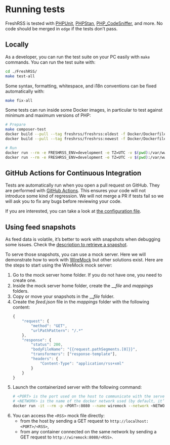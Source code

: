 # Running tests

FreshRSS is tested with [PHPUnit](https://phpunit.de/), [PHPStan](https://phpstan.org/), [PHP\_CodeSniffer](https://github.com/PHPCSStandards/PHP_CodeSniffer/), and more.
No code should be merged in `edge` if the tests don’t pass.

## Locally

As a developer, you can run the test suite on your PC easily with `make` commands. You can run the test suite with:

```sh
cd ./FreshRSS/
make test-all
```

Some syntax, formatting, whitespace, and i18n conventions can be fixed automatically with:

```sh
make fix-all
```

Some tests can run inside some Docker images, in particular to test against minimum and maximum versions of PHP:

```sh
# Prepare
make composer-test
docker build --pull --tag freshrss/freshrss:oldest -f Docker/Dockerfile-Oldest .
docker build --pull --tag freshrss/freshrss:newest -f Docker/Dockerfile-Newest .

# Run
docker run --rm -e FRESHRSS_ENV=development -e TZ=UTC -v $(pwd):/var/www/FreshRSS freshrss/freshrss:oldest bin/composer test
docker run --rm -e FRESHRSS_ENV=development -e TZ=UTC -v $(pwd):/var/www/FreshRSS freshrss/freshrss:newest bin/composer test
```

## GitHub Actions for Continuous Integration

Tests are automatically run when you open a pull request on GitHub.
They are performed with [GitHub Actions](https://github.com/FreshRSS/FreshRSS/actions).
This ensures your code will not introduce some kind of regression. We will not merge a PR if tests fail so we will ask you to fix any bugs before reviewing your code.

If you are interested, you can take a look at [the configuration file](https://github.com/FreshRSS/FreshRSS/blob/edge/.github/workflows/tests.yml).

## Using feed snapshots

As feed data is volatile, it’s better to work with snapshots when debugging some issues.
Check the [description to retrieve a snapshot](06_Reporting_Bugs.md#how-to-provide-feed-data).

To serve those snapshots, you can use a mock server.
Here we will demonstrate how to work with [WireMock](https://wiremock.org/) but other solutions exist.
Here are the steps to start using the WireMock mock server:

1. Go to the mock server home folder.
If you do not have one, you need to create one.
1. Inside the mock server home folder, create the ___file_ and _mappings_ folders.
1. Copy or move your snapshots in the ___file_ folder.
1. Create the _feed.json_ file in the _mappings_ folder with the following content:
	```js
	{
		"request": {
			"method": "GET",
			"urlPathPattern": "/.*"
		},
		"response": {
			"status": 200,
			"bodyFileName": "{{request.pathSegments.[0]}}",
			"transformers": ["response-template"],
			"headers": {
				"Content-Type": "application/rss+xml"
			}
		}
	}
	```
1. Launch the containerized server with the following command:
	```sh
	# <PORT> is the port used on the host to communicate with the server
	# <NETWORK> is the name of the docker network used (by default, it’s freshrss-network)
	docker run -it --rm -p <PORT>:8080 --name wiremock --network <NETWORK> -v $PWD:/home/wiremock wiremock/wiremock:latest-alpine --local-response-templating
	```
1. You can access the `<RSS>` mock file directly:
   * from the host by sending a GET request to `http://localhost:<PORT>/<RSS>`,
   * from any container connected on the same network by sending a GET request to `http://wiremock:8080/<RSS>`.
